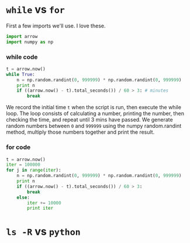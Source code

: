 # `while` vs `for`

First a few imports we'll use. I love these.

```python
import arrow
import numpy as np
```

### while code

```python
t = arrow.now()
while True:
	n = np.random.randint(0, 999999) * np.random.randint(0, 999999)
    print n
    if ((arrow.now() - t).total_seconds()) / 60 > 3: # minutes
		break    
```
We record the initial time `t` when the script is run, then execute the while loop. The loop consists of calculating a number, printing the number, then checking the time, and repeat until 3 mins have passed. We generate random numbers between `0` and `999999` using the numpy random.randint method, multiply those numbers together and print the result.


### for code

```python
t = arrow.now()
iter = 100000
for j in range(iter):
	n = np.random.randint(0, 999999) * np.random.randint(0, 999999)
    print n
    if ((arrow.now() - t).total_seconds()) / 60 > 3:
    	break
    else:
    	iter += 10000
        print iter

```

# `ls -R` vs `python`
